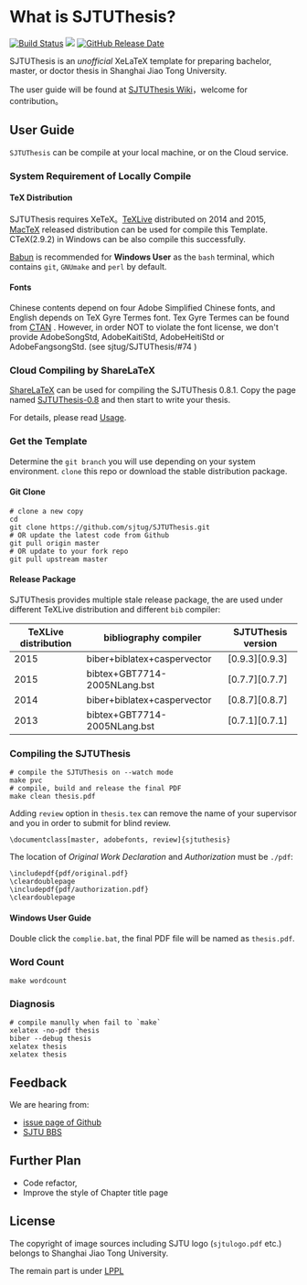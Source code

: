 # What is SJTUThesis?

[![Build Status](https://travis-ci.org/sjtug/SJTUThesis.svg?branch=master)](https://travis-ci.org/sjtug/SJTUThesis)
[![](https://img.shields.io/github/release/sjtug/SJTUThesis.svg)](https://github.com/sjtug/SJTUThesis/releases)
[![GitHub Release Date](https://img.shields.io/github/release-date/sjtug/SJTUThesis.svg)]()

SJTUThesis is an *unofficial* XeLaTeX template for preparing bachelor, master, or doctor thesis in Shanghai Jiao Tong University.

The user guide will be found at  [SJTUThesis Wiki](https://github.com/sjtug/SJTUThesis/wiki)，welcome for contribution。

## User Guide

`SJTUThesis` can be compile at your local machine, or on the Cloud service.

### System Requirement of Locally Compile

#### TeX Distribution

SJTUThesis requires XeTeX。[TeXLive](https://www.tug.org/texlive/)  distributed on 2014 and 2015,  [MacTeX](https://www.tug.org/mactex/)  released distribution can be used for compile this Template.  CTeX(2.9.2)  in Windows can be also compile  this successfully.

[Babun](http://babun.github.io/) is recommended for **Windows User** as the `bash` terminal, which contains `git`, `GNUmake` and `perl` by default.

#### Fonts

Chinese contents depend on four Adobe Simplified Chinese fonts, and English depends on TeX Gyre Termes font. Tex Gyre Termes can be found from [CTAN](http://www.ctan.org/tex-archive/fonts/tex-gyre/fonts/opentype/public/tex-gyre) . However, in order NOT to violate the font license, we don't provide AdobeSongStd, AdobeKaitiStd, AdobeHeitiStd or AdobeFangsongStd. (see sjtug/SJTUThesis/#74  )

### Cloud Compiling by ShareLaTeX

[ShareLaTeX](https://www.sharelatex.com/) can be used for compiling the SJTUThesis 0.8.1.
Copy the page named [SJTUThesis-0.8](https://www.sharelatex.com/project/56701ac8d63cd1d9646a622f) and then start to write your thesis.

For details, please read [Usage](https://github.com/sjtug/SJTUThesis/wiki/Usage).

### Get the Template

Determine the `git branch` you will use depending on your system environment. `clone` this repo or download the stable distribution package.

#### Git Clone

    # clone a new copy
    cd
    git clone https://github.com/sjtug/SJTUThesis.git
    # OR update the latest code from Github
    git pull origin master
    # OR update to your fork repo
    git pull upstream master


#### Release Package

SJTUThesis provides multiple stale release package, the are used under different TeXLive distribution and different  `bib` compiler:

| TeXLive distribution | bibliography  compiler         | SJTUThesis version |
|---------------|------------------------------|----------------|
| 2015          | biber+biblatex+caspervector  | [0.9.3][0.9.3] |
| 2015          | bibtex+GBT7714-2005NLang.bst | [0.7.7][0.7.7] |
| 2014          | biber+biblatex+caspervector  | [0.8.7][0.8.7] |
| 2013          | bibtex+GBT7714-2005NLang.bst | [0.7.1][0.7.1] |

### Compiling the SJTUThesis

    # compile the SJTUThesis on --watch mode
    make pvc
    # compile, build and release the final PDF
    make clean thesis.pdf

Adding `review` option in `thesis.tex` can remove the name of your supervisor and you
in order to submit for blind review.

    \documentclass[master, adobefonts, review]{sjtuthesis}

The location of _Original Work Declaration_ and _Authorization_ must be `./pdf`:

    \includepdf{pdf/original.pdf}
    \cleardoublepage
    \includepdf{pdf/authorization.pdf}
    \cleardoublepage


#### Windows User Guide

Double click the `complie.bat`, the final PDF file will be named as `thesis.pdf`.


### Word Count

    make wordcount

### Diagnosis

    # compile manully when fail to `make`
    xelatex -no-pdf thesis
    biber --debug thesis
    xelatex thesis
    xelatex thesis

## Feedback

We are hearing from:

* [issue page of Github](https://github.com/sjtug/SJTUThesis/issues)
* [SJTU BBS](https://bbs.sjtu.edu.cn/bbsdoc?board=TeX_LaTeX)

## Further Plan

* Code refactor,
* Improve the style of Chapter title page

## License

The copyright of image sources including SJTU logo (`sjtulogo.pdf` etc.)
belongs to Shanghai Jiao Tong University.

The remain part is under [LPPL](LICENSE)
